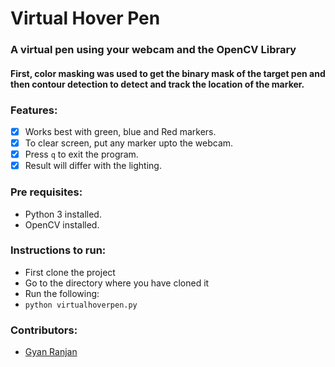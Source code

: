 # Virtual Hover Pen

### A virtual pen using your webcam and the OpenCV Library
#### First, color masking was used to get the binary mask of the target pen and then contour detection to detect and track the location of the marker.

### Features:

- [x] Works best with green, blue and Red markers.
- [x] To clear screen, put any marker upto the webcam.
- [x] Press ```q``` to exit the program.
- [x] Result will differ with the lighting.

### Pre requisites: 
- Python 3 installed.
- OpenCV installed.

### Instructions to run:

- First clone the project
- Go to the directory where you have cloned it
- Run the following:
- ```python virtualhoverpen.py```

### Contributors:
- [Gyan Ranjan](https://www.linkedin.com/in/gyan-ranjan-096797148/)
